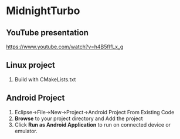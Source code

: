 MidnightTurbo
=============

## YouTube presentation
https://www.youtube.com/watch?v=h4B5fIfLx_g

## Linux project 
1. Build with CMakeLists.txt

## Android Project
1. Eclipse->File->New->Project->Android Project From Existing Code
3. **Browse** to your project directory and Add the project 
4. Click **Run as Android Application** to run on connected device or emulator.
